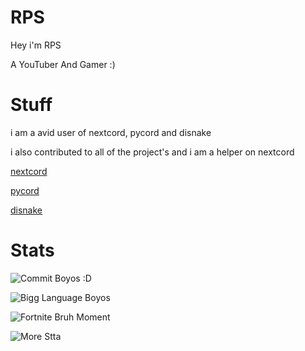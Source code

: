 # RPS

Hey i'm RPS

A YouTuber And Gamer :)

# Stuff

i am a avid user of nextcord, pycord and disnake

i also contributed to all of the project's and i am a helper on nextcord

[nextcord](https://github.com/nextcord)

[pycord](https://github.com/pycord-development)

[disnake](https://github.com/DisnakeDev)

# Stats

![Commit Boyos :D](https://github-readme-stats.vercel.app/api?username=VincentRPS&count_private=true&theme=radical)


![Bigg Language Boyos](https://github-readme-stats.vercel.app/api/top-langs/?username=VincentRPS&theme=radical)


![Fortnite Bruh Moment](https://github-readme-streak-stats.herokuapp.com/?user=VincentRPS&theme=black-ice&hide_border=true&stroke=0000&background=060A0CD0)

![More Stta](https://activity-graph.herokuapp.com/graph?username=VincentRPS&bg_color=0D1117&color=5BCDEC&line=5BCDEC&point=FFFFFF&hide_border=true)


